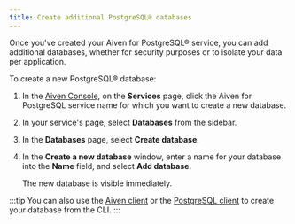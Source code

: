 ```yaml
---
title: Create additional PostgreSQL® databases
---
```


Once you've created your Aiven for PostgreSQL® service, you can add
additional databases, whether for security purposes or to isolate your
data per application.

To create a new PostgreSQL® database:

1.  In the [Aiven Console](https://console.aiven.io/), on the
    **Services** page, click the Aiven for PostgreSQL service name
    for which you want to create a new database.

2.  In your service's page, select **Databases** from the sidebar.

3.  In the **Databases** page, select **Create database**.

4.  In the **Create a new database** window, enter a name for your
    database into the **Name** field, and select **Add database**.

    The new database is visible immediately.

:::tip
You can also use the
[Aiven client](/docs/tools/cli/service/database#avn-service-database-create) or the
[PostgreSQL client](/docs/products/postgresql/howto/connect-psql) to create your database from the CLI.
:::
